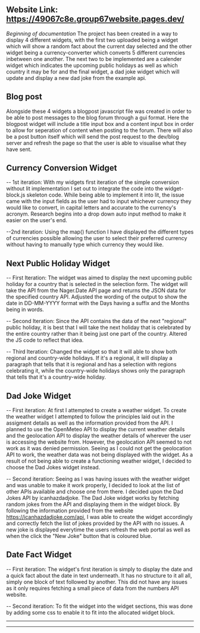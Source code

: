 Website Link: https://49067c8e.group67website.pages.dev/
-----------------------------------------------------------------------------------------
*Beginning of documentation*
The project has been created in a way to display 4 different widgets, with the first two uploaded being a widget which will show a random fact about the current day
selected and the other widget being a currency-converter which converts 5 different currencies inbetween one another. The next two to be implemented are a calender widget which indicates the upcoming public holidays as well as which country it may be for and the final widget, a dad joke widget which will update and display a new dad joke from the example api.

## Blog post
Alongside these 4 widgets a blogpost javascript file was created in order to be able to post messages to the blog forum through a gui format. Here the blogpost widget will include a title input box and a content input box in order to allow for seperation of content when posting to the forum. There will also be a post button itself which will send the post request to the dev/blog server and refresh the page so that the user is able to visualise what they have sent.

## Currency Conversion Widget 
-- 1st iteration: With my widgets first iteration of the simple conversion without lit implementation I set out to integrate the code into the widget-block.js skeleton code. While being able to implement it into lit, the issue came with the input fields as the user had to input whichever currency they would like to convert, in capital letters and accurate to the currency's acronym. Research begins into a drop down auto input method to make it easier on the user's end.

--2nd iteration: Using the map() function I have displayed the different types of currencies possible allowing the user to select their preferred currency without having to manually type which currency they would like.

## Next Public Holiday Widget 
-- First Iteration: The widget was aimed to display the next upcoming public holiday for a country that is selected in the selection form. The widget will take the API from the Nager.Date API page and returns the JSON data for the specified country API. Adjusted the wording of the output to show the date in DD-MM-YYYY format with the Days having a suffix and the Months being in words.

-- Second Iteration: Since the API contains the data of the next "regional" public holiday, it is best that I will take the next holiday that is celebrated by the entire country rather than it being just one part of the country. Altered the JS code to reflect that idea.

-- Third Iteration: Changed the widget so that it will able to show both regional and country-wide holidays. If it's a regional, it will display a paragraph that tells that it is regional and has a selection with regions celebrating it, while the country-wide holidays shows only the paragraph that tells that it's a country-wide holiday.

## Dad Joke Widget 
-- First iteration: At first I attempted to create a weather widget. To create the weather widget I attempted to follow the principles laid out in the assigment details as well as the information provided from the API. I planned to use the OpenMeteo API to display the current weather details and the geolocation API to display the weather details of wherever the user is accessing the website from. However, the geolocation API seemed to not work as it was denied permission. Seeing as I could not get the geolocation API to work, the weather data was not being displayed with the widget. As a result of not being able to create a functioning weather widget, I decided to choose the Dad Jokes widget instead.

-- Second iteration: Seeing as I was having issues with the weather widget and was unable to make it work properly, I decided to look at the list of other APIs available and choose one from there. I decided upon the Dad Jokes API by icanhazdadjoke. The Dad Joke widget works by fetching random jokes from the API and displaying them in the widget block. By following the information provided from the website https://icanhazdadjoke.com/api, I was able to create the widget accordingly and correctly fetch the list of jokes provided by the API with no issues. A new joke is displayed everytime the users refresh the web portal as well as when the click the "New Joke" button that is coloured blue.

## Date Fact Widget 
-- First iteration: The widget's first iteration is simply to display the date and a quick fact about the date in text underneath. It has no structure to it all all, simply one block of text followed by another. This did not have any issues as it only requires fetching a small piece of data from the numbers API website.

-- Second iteration: To fit the widget into the widget sections, this was done by adding some css to enable it to fit into the allocated widget block.

-----------------------------------------------------------------------------------------



--------------------------------------------------------------------------------------------------------------------------------------------------------------

